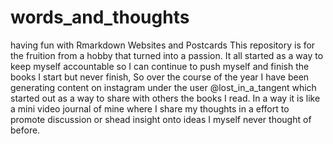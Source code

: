 # words_and_thoughts
having fun with Rmarkdown Websites and Postcards
This repository is for the fruition from a hobby that turned into a passion. It all started as a way to keep myself accountable so I can continue to push myself and finish the books I start but never finish, So over the course of the year I have been generating content on instagram under the user @lost_in_a_tangent which started out as a way to share with others the books I read. In a way it is like a mini video journal of mine where I share my thoughts in a effort to promote discussion or shead insight onto ideas I myself never thought of before.
